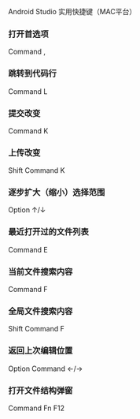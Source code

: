 Android Studio 实用快捷键（MAC平台）

### 打开首选项
Command ,
### 跳转到代码行
Command L
### 提交改变
Command K
### 上传改变
Shift Command K
### 逐步扩大（缩小）选择范围
Option ↑/↓
### 最近打开过的文件列表
Command E
### 当前文件搜索内容
Command F
### 全局文件搜索内容
Shift Command F
### 返回上次编辑位置
Option Command ←/→
### 打开文件结构弹窗
Command Fn F12
